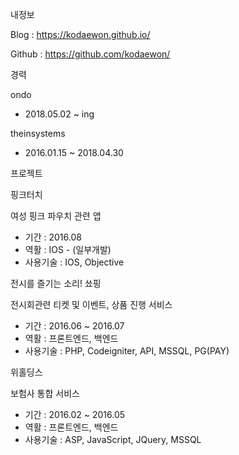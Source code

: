 내정보

Blog : https://kodaewon.github.io/

Github : https://github.com/kodaewon/

경력

ondo

- 2018.05.02 ~ ing

theinsystems

- 2016.01.15 ~ 2018.04.30

프로젝트

핑크터치

여성 핑크 파우치 관련 앱

- 기간 : 2016.08
- 역활 : IOS - (일부개발)
- 사용기술 :  IOS, Objective

전시를 즐기는 소리! 쑈핑

전시회관련 티켓 및 이벤트, 상품 진행 서비스

- 기간 : 2016.06 ~ 2016.07
- 역활 : 프론트엔드, 백엔드
- 사용기술 : PHP, Codeigniter, API, MSSQL, PG(PAY)

위홀딩스

보험사 통합 서비스

- 기간 : 2016.02 ~ 2016.05
- 역활 : 프론트엔드, 백엔드
- 사용기술 : ASP, JavaScript, JQuery, MSSQL
